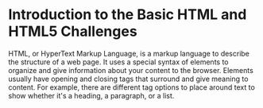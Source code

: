# Introduction to the Basic HTML and HTML5 Challenges

HTML, or HyperText Markup Language, is a markup language to describe the structure of a web page. It uses a special syntax of elements to organize and give information about your content to the browser. Elements usually have opening and closing tags that surround and give meaning to content. For example, there are different tag options to place around text to show whether it's a heading, a paragraph, or a list.